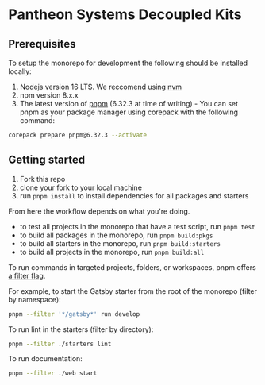 # Pantheon Systems Decoupled Kits


## Prerequisites

To setup the monorepo for development the following should be installed locally:

1. Nodejs version 16 LTS. We reccomend using [nvm](https://github.com/nvm-sh/nvm)
1. npm version 8.x.x
1. The latest version of [pnpm](https://pnpm.io/installation) (6.32.3 at time of writing) - You can set pnpm as your package manager using corepack with the following command:

```bash
corepack prepare pnpm@6.32.3 --activate
```

## Getting started

1. Fork this repo
1. clone your fork to your local machine
1. run `pnpm install` to install dependencies for all packages and starters

From here the workflow depends on what you're doing.

- to test all projects in the monorepo that have a test script, run `pnpm test`
- to build all packages in the monorepo, run `pnpm build:pkgs`
- to build all starters in the monorepo, run `pnpm build:starters`
- to build all projects in the monorepo, run `pnpm build:all`

To run commands in targeted projects, folders, or workspaces, pnpm offers [a filter flag](https://pnpm.io/filtering).

For example, to start the Gatsby starter from the root of the monorepo (filter by namespace):

```bash
pnpm --filter '*/gatsby*' run develop
```

To run lint in the starters (filter by directory):

```bash
pnpm --filter ./starters lint
```

To run documentation:

```bash
pnpm --filter ./web start
```
